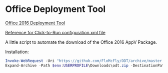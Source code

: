 # Office Deployment Tool

[Office 2016 Deployment Tool](https://www.microsoft.com/en-us/download/details.aspx?id=49117)

[Reference for Click-to-Run configuration.xml file](https://technet.microsoft.com/en-US/library/jj219426.aspx)

A little script to automate the download of the Office 2016 AppV Package.

Installation:
```PowerShell
Invoke-WebRequest -Uri "https://github.com/FloMcFly/ODT/archive/master.zip" -OutFile $env:USERPROFILE\Download\odt.zip
Expand-Archive -Path $env:USERPROFILE\Downloads\odt.zip -DestinationPath $env:USERPROFILE\Downloads
```